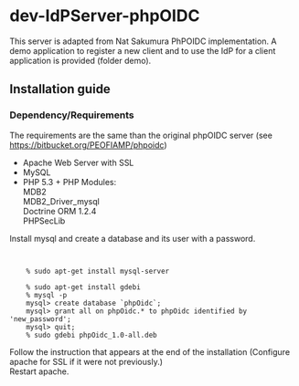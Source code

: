 # dev-IdPServer-phpOIDC
This server is adapted from Nat Sakumura PhPOIDC implementation. A demo application to register a new client and to use the IdP for a client application is provided (folder demo).

## Installation guide
### Dependency/Requirements 
The requirements are the same than the original phpOIDC server (see https://bitbucket.org/PEOFIAMP/phpoidc)  
 * Apache Web Server with SSL  
 * MySQL  
 * PHP 5.3 + PHP Modules:   
  MDB2  
  MDB2_Driver_mysql  
  Doctrine ORM 1.2.4  
  PHPSecLib  

Install mysql and create a database and its user with a password.
<pre><code>
  
    % sudo apt-get install mysql-server  <br>
    % sudo apt-get install gdebi  
    % mysql -p  
    mysql> create database `phpOidc`;  
    mysql> grant all on phpOidc.* to phpOidc identified by 'new_password';  
    mysql> quit;  
    % sudo gdebi phpOidc_1.0-all.deb  
</code></pre>
Follow the instruction that appears at the end of the installation (Configure apache for SSL if it were not previously.)  
Restart apache.  



